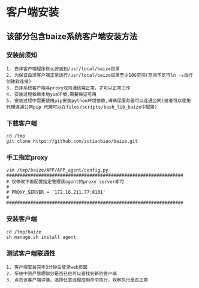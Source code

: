 # 客户端安装

## 该部分包含baize系统客户端安装方法


### 安装前须知

```
1. 白泽客户端程序默认安装到/usr/local/baize目录
2. 为保证白泽客户端正常运行/usr/local/baize目录至少10G空间(空间不足可ln -s自行创建软连接)
3. 白泽系统客户端与proxy双向通信需正常，才可以正常工作
4. 安装过程依赖本地yum环境,需要保证可用
5. 安装过程中需要使用pip安装python环境依赖,请确保服务器可以连通公网(或者可以使用代理连通公网pip 代理可以在files/scripts/bash_lib_baize中配置)
```

### 下载客户端

```
cd /tmp
git clone https://github.com/zutianbiao/baize.git
```

### 手工指定proxy

```
vim /tmp/baize/APP/APP_agent/config.py
##################################################################
# 仅修改下面配置指定管理该agent的proxy server即可
#
# PROXY_SERVER = '172.16.211.77:8101'
#
##################################################################
```


### 安装客户端

```
cd /tmp/baize
sh manage.sh install agent
```

### 测试客户端联通性

```
1. 客户端安装完毕3分钟后登录web页面
2. 系统中资产管理部分是否已经可以查找到新的客户端
3. 点击该客户端详情，选择任意远程控制命令执行，观察执行是否正常
```

